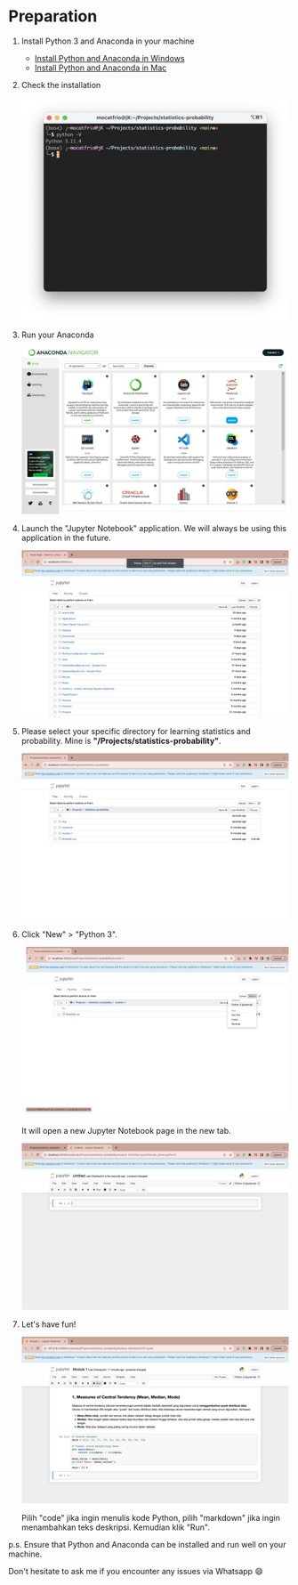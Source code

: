 # Preparation 
1. Install Python 3 and Anaconda in your machine
   * [Install Python and Anaconda in Windows](https://ngodingdata.com/instalasi-anaconda-di-windows/)
   * [Install Python and Anaconda in Mac](https://problemsolvingwithpython.com/01-Orientation/01.04-Installing-Anaconda-on-MacOS/)
  
2. Check the installation
   
    ![img1](img/img1.png#center)  

3. Run your Anaconda
   
    ![img2](img/img2.png#center)  

4. Launch the "Jupyter Notebook" application. We will always be using this application in the future.
   
    ![img3](img/img3.png#center)  
   
5. Please select your specific directory for learning statistics and probability. Mine is **"/Projects/statistics-probability"**.
   
    ![img4](img/img4.png#center)  

6. Click "New" > "Python 3".
   
    ![img5](img/img5.png#center)  
  
    It will open a new Jupyter Notebook page in the new tab.

    ![img6](img/img6.png#center)  

6. Let's have fun!

    ![img7](img/img7.png#center)  

    Pilih "code" jika ingin menulis kode Python, pilih "markdown" jika ingin menambahkan teks deskripsi. Kemudian klik "Run".


p.s. Ensure that Python and Anaconda can be installed and run well on your machine. 

Don't hesitate to ask me if you encounter any issues via Whatsapp :smile: 
